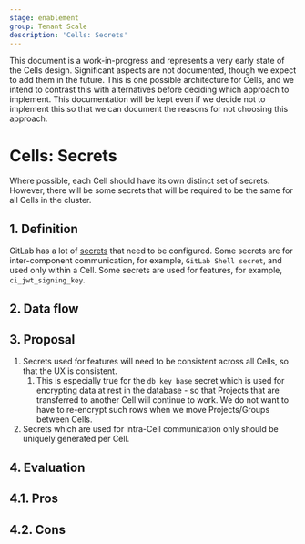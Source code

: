 ```yaml
---
stage: enablement
group: Tenant Scale
description: 'Cells: Secrets'
---
```


<!-- vale gitlab.FutureTense = NO -->

This document is a work-in-progress and represents a very early state of the
Cells design. Significant aspects are not documented, though we expect to add
them in the future. This is one possible architecture for Cells, and we intend to
contrast this with alternatives before deciding which approach to implement.
This documentation will be kept even if we decide not to implement this so that
we can document the reasons for not choosing this approach.

# Cells: Secrets

Where possible, each Cell should have its own distinct set of secrets.
However, there will be some secrets that will be required to be the same for all Cells in the cluster.

## 1. Definition

GitLab has a lot of [secrets](https://docs.gitlab.com/charts/installation/secrets.html) that need to be configured.
Some secrets are for inter-component communication, for example, `GitLab Shell secret`, and used only within a Cell.
Some secrets are used for features, for example, `ci_jwt_signing_key`.

## 2. Data flow

## 3. Proposal

1. Secrets used for features will need to be consistent across all Cells, so that the UX is consistent.
    1. This is especially true for the `db_key_base` secret which is used for
       encrypting data at rest in the database - so that Projects that are
       transferred to another Cell will continue to work. We do not want to have
       to re-encrypt such rows when we move Projects/Groups between Cells.
1. Secrets which are used for intra-Cell communication only should be uniquely generated
   per Cell.

## 4. Evaluation

## 4.1. Pros

## 4.2. Cons
